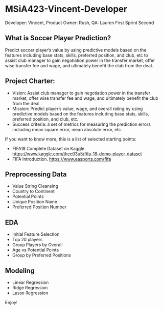 # MSiA423-Vincent-Developer
Developer: Vincent, Product Owner: Rush, QA: Lauren
First Sprint
Second


What is Soccer Player Prediction?
--------------

Predict soccer player’s value by using predictive models based on the features including base stats, skills, preferred position, and club, etc to assist club manager to gain negotiation power in the transfer market, offer wise transfer fee and wage, and ultimately benefit the club from the deal.

Project Charter:
--------------

* Vision: Assist club manager to gain negotiation power in the transfer market, offer wise transfer fee and wage, and ultimately benefit the club from the deal.
* Mission: Predict player’s value, wage, and overall rating by using predictive models based on the features including base stats, skills, preferred position, and club, etc. 
* Success criteria: a set of metrics for measuring the prediction errors including mean square error, mean absolute error, etc. 


If you want to know more, this is a list of selected starting points:

* FIFA18 Complete Dataset on Kaggle. https://www.kaggle.com/thec03u5/fifa-18-demo-player-dataset
* FIFA Introduction. https://www.easports.com/fifa

Preprocessing Data
--------------

* Value String Cleansing  
* Country to Continent 
* Potential Points
* Unique Position Name
* Preferred Position Number

EDA
--------------

* Initial Feature Selection
* Top 20 players
* Group Players by Overall
* Age vs Potential Points
* Group by Preferred Positions

Modeling
--------------
* Linear Regression
* Ridge Regression
* Lasso Regression


Enjoy!
